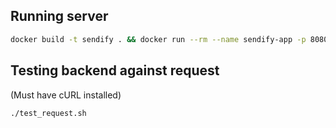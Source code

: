 ## Running server
```bash
docker build -t sendify . && docker run --rm --name sendify-app -p 8080:8080 sendify
```
## Testing backend against request
(Must have cURL installed)
```bash
./test_request.sh
```